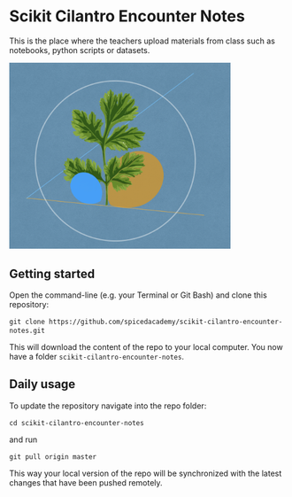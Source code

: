 # Scikit Cilantro Encounter Notes

This is the place where the teachers upload materials from class such as notebooks, python scripts or datasets.

<img src="scikit_cilantro_logo.png" width="400">

## Getting started

Open the command-line (e.g. your Terminal or Git Bash) and clone this repository:

```shell
git clone https://github.com/spicedacademy/scikit-cilantro-encounter-notes.git
```

This will download the content of the repo to your local computer. You now have a folder `scikit-cilantro-encounter-notes`.  



## Daily usage

To update the repository navigate into the repo folder:

```shell
cd scikit-cilantro-encounter-notes
```

and run

```shell
git pull origin master
```

This way your local version of the repo will be synchronized with the latest changes that have been pushed remotely.
